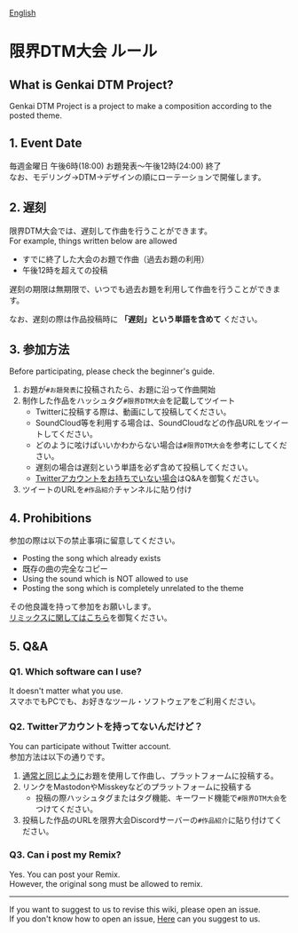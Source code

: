 [English]()

# 限界DTM大会 ルール

## What is Genkai DTM Project?

Genkai DTM Project is a project to make a composition according to the posted theme.

## 1. Event Date

毎週金曜日 午後6時(18:00) お題発表～午後12時(24:00) 終了      
なお、モデリング→DTM→デザインの順にローテーションで開催します。

## 2. 遅刻

限界DTM大会では、遅刻して作曲を行うことができます。      
For example, things written below are allowed

- すでに終了した大会のお題で作曲（過去お題の利用）
- 午後12時を超えての投稿

遅刻の期限は無期限で、いつでも過去お題を利用して作曲を行うことができます。

なお、遅刻の際は作品投稿時に **「遅刻」という単語を含めて** ください。

## 3. 参加方法

Before participating, please check the beginner's guide.

1. お題が`#お題発表`に投稿されたら、お題に沿って作曲開始
1. 制作した作品をハッシュタグ`#限界DTM大会`を記載してツイート
    - Twitterに投稿する際は、動画にして投稿してください。
    - SoundCloud等を利用する場合は、SoundCloudなどの作品URLをツイートしてください。
    - どのように呟けばいいかわからない場合は`#限界DTM大会`を参考にしてください。
    - 遅刻の場合は遅刻という単語を必ず含めて投稿してください。
    - [Twitterアカウントをお持ちでいない場合](https://github.com/Chipsnet/projectgenkai-web/blob/master/doc/DTM_ja.md#q2-twitter%E3%82%A2%E3%82%AB%E3%82%A6%E3%83%B3%E3%83%88%E3%82%92%E6%8C%81%E3%81%A3%E3%81%A6%E3%81%AA%E3%81%84%E3%82%93%E3%81%A0%E3%81%91%E3%81%A9)はQ&Aを御覧ください。
1. ツイートのURLを`#作品紹介`チャンネルに貼り付け

## 4. Prohibitions

参加の際は以下の禁止事項に留意してください。

- Posting the song which already exists
- 既存の曲の完全なコピー
- Using the sound which is NOT allowed to use
- Posting the song which is completely unrelated to the theme

その他良識を持って参加をお願いします。     
[リミックスに関してはこちら](https://github.com/Chipsnet/projectgenkai-web/blob/master/doc/DTM_ja.md#q3-%E3%83%AA%E3%83%9F%E3%83%83%E3%82%AF%E3%82%B9%E3%81%AF%E6%8A%95%E7%A8%BF%E3%81%A7%E3%81%8D%E3%82%8B%E3%81%AE)を御覧ください。

## 5. Q&A

### Q1. Which software can I use?

It doesn't matter what you use.      
スマホでもPCでも、お好きなツール・ソフトウェアをご利用ください。

### Q2. Twitterアカウントを持ってないんだけど？

You can participate without Twitter account.     
参加方法は以下の通りです。

1. [通常と同じように](https://github.com/Chipsnet/projectgenkai-web/blob/master/doc/DTM_ja.md#3-%E5%8F%82%E5%8A%A0%E6%96%B9%E6%B3%95)お題を使用して作曲し、プラットフォームに投稿する。
1. リンクをMastodonやMisskeyなどのプラットフォームに投稿する
    - 投稿の際ハッシュタグまたはタグ機能、キーワード機能で`#限界DTM大会`をつけてください。
1. 投稿した作品のURLを限界大会Discordサーバーの`#作品紹介`に貼り付けてください。

### Q3. Can i post my Remix?

Yes. You can post your Remix.     
However, the original song must be allowed to remix.

----

If you want to suggest to us to revise this wiki, please open an issue.   
If you don't know how to open an issue, [Here](https://forms.gle/oq32ftHWYsapNHgg7) can you suggest to us.
